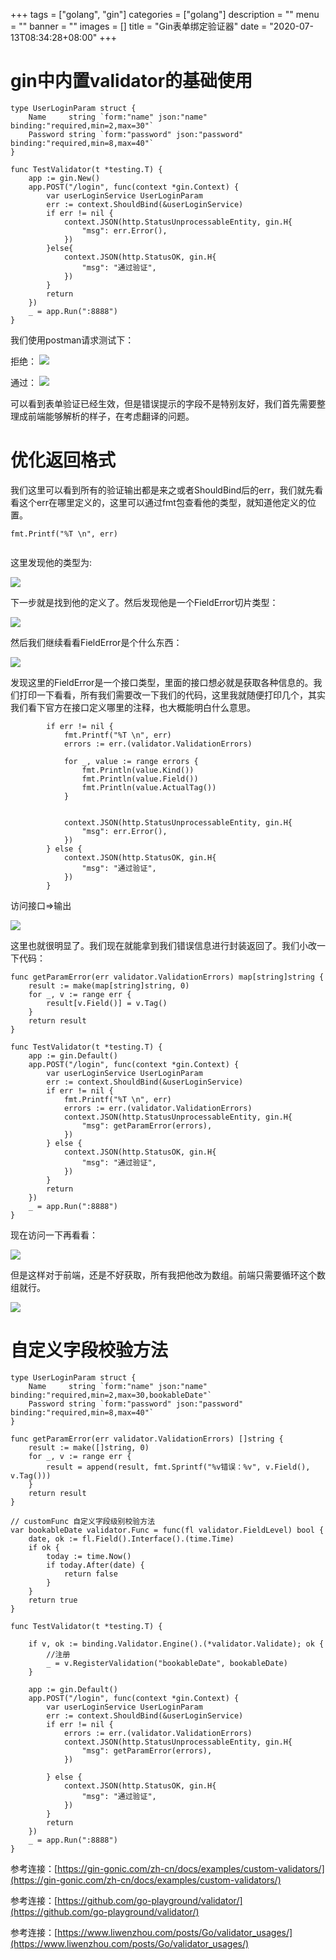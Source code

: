 +++
tags = ["golang", "gin"]
categories = ["golang"]
description = ""
menu = ""
banner = ""
images = []
title = "Gin表单绑定验证器"
date = "2020-07-13T08:34:28+08:00"
+++


# gin中内置validator的基础使用

```golang
type UserLoginParam struct {
	Name     string `form:"name" json:"name" binding:"required,min=2,max=30"`
	Password string `form:"password" json:"password" binding:"required,min=8,max=40"`
}

func TestValidator(t *testing.T) {
	app := gin.New()
	app.POST("/login", func(context *gin.Context) {
		var userLoginService UserLoginParam
		err := context.ShouldBind(&userLoginService)
		if err != nil {
			context.JSON(http.StatusUnprocessableEntity, gin.H{
				"msg": err.Error(),
			})
		}else{
			context.JSON(http.StatusOK, gin.H{
				"msg": "通过验证",
			})
		}
		return
	})
	_ = app.Run(":8888")
}

```

我们使用postman请求测试下：

拒绝：
![](https://oss.myxy99.cn/images/2020/07/13/20200713084519.png)

通过：
![](https://oss.myxy99.cn/images/2020/07/13/20200713084911.png)

可以看到表单验证已经生效，但是错误提示的字段不是特别友好，我们首先需要整理成前端能够解析的样子，在考虑翻译的问题。

# 优化返回格式

我们这里可以看到所有的验证输出都是来之或者ShouldBind后的err，我们就先看看这个err在哪里定义的，这里可以通过fmt包查看他的类型，就知道他定义的位置。

```golang
fmt.Printf("%T \n", err)
      
```

这里发现他的类型为:

![](https://oss.myxy99.cn/images/2020/07/13/20200713085854.png)

下一步就是找到他的定义了。然后发现他是一个FieldError切片类型：

![](https://oss.myxy99.cn/images/2020/07/13/20200713090619.png)

然后我们继续看看FieldError是个什么东西：

![](https://oss.myxy99.cn/images/2020/07/13/20200713090827.png)

发现这里的FieldError是一个接口类型，里面的接口想必就是获取各种信息的。我们打印一下看看，所有我们需要改一下我们的代码，这里我就随便打印几个，其实我们看下官方在接口定义哪里的注释，也大概能明白什么意思。

```golang
		if err != nil {
			fmt.Printf("%T \n", err)
			errors := err.(validator.ValidationErrors)

			for _, value := range errors {
				fmt.Println(value.Kind())
				fmt.Println(value.Field())
				fmt.Println(value.ActualTag())
			}


			context.JSON(http.StatusUnprocessableEntity, gin.H{
				"msg": err.Error(),
			})
		} else {
			context.JSON(http.StatusOK, gin.H{
				"msg": "通过验证",
			})
		}
```

访问接口=>输出

![](https://oss.myxy99.cn/images/2020/07/13/20200713091434.png)

这里也就很明显了。我们现在就能拿到我们错误信息进行封装返回了。我们小改一下代码：

```golang
func getParamError(err validator.ValidationErrors) map[string]string {
	result := make(map[string]string, 0)
	for _, v := range err {
		result[v.Field()] = v.Tag()
	}
	return result
}

func TestValidator(t *testing.T) {
	app := gin.Default()
	app.POST("/login", func(context *gin.Context) {
		var userLoginService UserLoginParam
		err := context.ShouldBind(&userLoginService)
		if err != nil {
			fmt.Printf("%T \n", err)
			errors := err.(validator.ValidationErrors)
			context.JSON(http.StatusUnprocessableEntity, gin.H{
				"msg": getParamError(errors),
			})
		} else {
			context.JSON(http.StatusOK, gin.H{
				"msg": "通过验证",
			})
		}
		return
	})
	_ = app.Run(":8888")
}

```

现在访问一下再看看：

![](https://oss.myxy99.cn/images/2020/07/13/20200713092201.png)

但是这样对于前端，还是不好获取，所有我把他改为数组。前端只需要循环这个数组就行。

![](https://oss.myxy99.cn/images/2020/07/13/20200713101702.png)



# 自定义字段校验方法

```golang
type UserLoginParam struct {
	Name     string `form:"name" json:"name" binding:"required,min=2,max=30,bookableDate"`
	Password string `form:"password" json:"password" binding:"required,min=8,max=40"`
}

func getParamError(err validator.ValidationErrors) []string {
	result := make([]string, 0)
	for _, v := range err {
		result = append(result, fmt.Sprintf("%v错误：%v", v.Field(), v.Tag()))
	}
	return result
}

// customFunc 自定义字段级别校验方法
var bookableDate validator.Func = func(fl validator.FieldLevel) bool {
	date, ok := fl.Field().Interface().(time.Time)
	if ok {
		today := time.Now()
		if today.After(date) {
			return false
		}
	}
	return true
}

func TestValidator(t *testing.T) {

	if v, ok := binding.Validator.Engine().(*validator.Validate); ok {
		//注册
		_ = v.RegisterValidation("bookableDate", bookableDate)
	}

	app := gin.Default()
	app.POST("/login", func(context *gin.Context) {
		var userLoginService UserLoginParam
		err := context.ShouldBind(&userLoginService)
		if err != nil {
			errors := err.(validator.ValidationErrors)
			context.JSON(http.StatusUnprocessableEntity, gin.H{
				"msg": getParamError(errors),
			})

		} else {
			context.JSON(http.StatusOK, gin.H{
				"msg": "通过验证",
			})
		}
		return
	})
	_ = app.Run(":8888")
}

```
参考连接：[https://gin-gonic.com/zh-cn/docs/examples/custom-validators/](https://gin-gonic.com/zh-cn/docs/examples/custom-validators/)

参考连接：[https://github.com/go-playground/validator/](https://github.com/go-playground/validator/)

参考连接：[https://www.liwenzhou.com/posts/Go/validator_usages/](https://www.liwenzhou.com/posts/Go/validator_usages/)